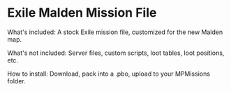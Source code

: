 

# Exile Malden Mission File

What's included:
A stock Exile mission file, customized for the new Malden map. 

What's not included:
Server files, custom scripts, loot tables, loot positions, etc.

How to install:
Download, pack into a .pbo, upload to your MPMissions folder.
